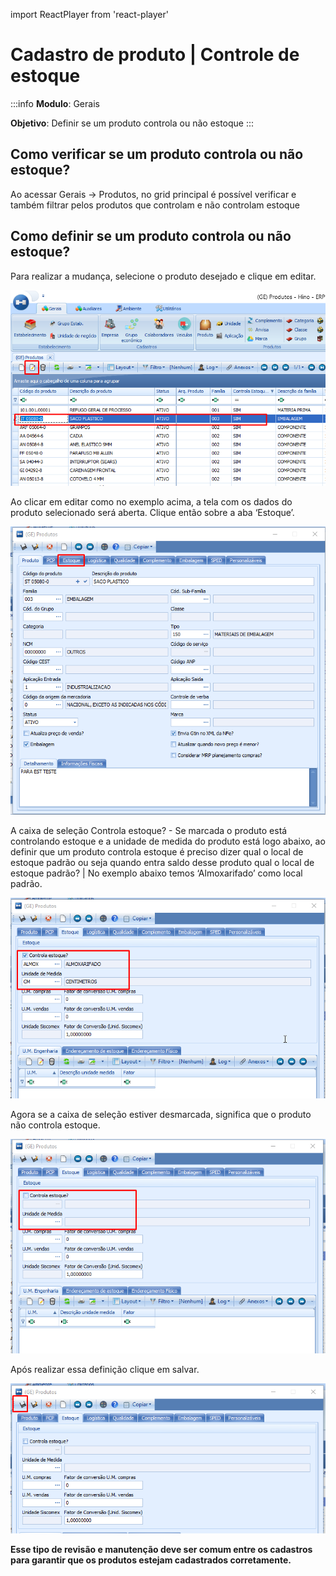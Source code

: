 import ReactPlayer from 'react-player'

# Cadastro de produto | Controle de estoque

:::info
**Modulo**: Gerais

**Objetivo**: Definir se um produto controla ou não estoque
:::

## Como verificar se um produto controla ou não estoque?

Ao acessar Gerais → Produtos, no grid principal é possível verificar e também filtrar pelos produtos que controlam e não controlam estoque

<ReactPlayer controls url='/videos/gerais/cadastro-produto-controle-estoque.mp4'/>

## Como definir se um produto controla ou não estoque?

Para realizar a mudança, selecione o produto desejado e clique em editar. 

![cadastro-produto-controle-estoque](./img/cadastro-produto-controle-estoque/cadastro-produto-controle-estoque.png)

Ao clicar em editar como no exemplo acima, a tela com os dados do produto selecionado será aberta. Clique então sobre a aba ‘Estoque’.

![cadastro-produto-controle-estoque](./img/cadastro-produto-controle-estoque/cadastro-produto-controle-estoque-1.png)

A caixa de seleção Controla estoque? - Se marcada o produto está controlando estoque e a unidade de medida do produto está logo abaixo, ao definir que um produto controla estoque é preciso dizer qual o local de estoque padrão ou seja quando entra saldo desse produto qual o local de estoque padrão? | No exemplo abaixo temos ‘Almoxarifado’ como local padrão.

![cadastro-produto-controle-estoque](./img/cadastro-produto-controle-estoque/cadastro-produto-controle-estoque-2.png)

Agora se a caixa de seleção estiver desmarcada, significa que o produto não controla estoque.

![cadastro-produto-controle-estoque](./img/cadastro-produto-controle-estoque/cadastro-produto-controle-estoque-3.png)

Após realizar essa definição clique em salvar.

![cadastro-produto-controle-estoque](./img/cadastro-produto-controle-estoque/cadastro-produto-controle-estoque-4.png)

**Esse tipo de revisão e manutenção deve ser comum entre os cadastros para garantir que os produtos estejam cadastrados corretamente.**

<ReactPlayer playing controls url='/videos/estoque/cadastro-produto-controle-estoque-1.mp4'/>